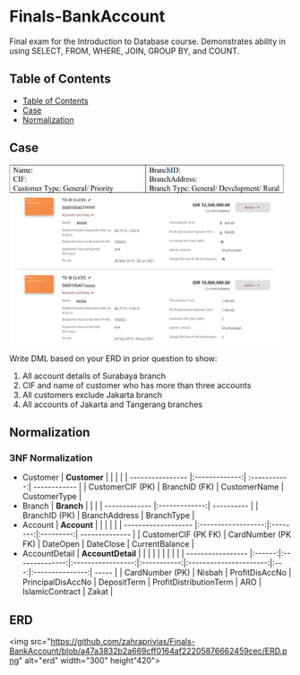 # Finals-BankAccount
Final exam for the Introduction to Database course. Demonstrates ability in using SELECT, FROM, WHERE, JOIN, GROUP BY, and COUNT.

## Table of Contents  
  * [Table of Contents](#table-of-contents)
  * [Case](#case)
  * [Normalization](#normalization)
  

## Case
<img src="https://github.com/zahraprivias/Finals-BankAccount/blob/d266e1faa5efc4e1cc450282ebb5726baff67fab/soal.png" alt="Image" width="490" height="320">

Write DML based on your ERD in prior question to show:  
1. All account details of Surabaya branch  
2. CIF and name of customer who has more than three accounts  
3. All customers exclude Jakarta branch  
4. All accounts of Jakarta and Tangerang branches  

## Normalization
### 3NF Normalization  
- Customer
  | **Customer**     |               |              |              |
  | ---------------- |:-------------:| :-----------:| ------------ |
  | CustomerCIF (PK) | BranchID (FK) | CustomerName | CustomerType |  
- Branch
  | **Branch**    |               |            |
  | ------------- |:-------------:| ---------- |
  | BranchID (PK) | BranchAddress | BranchType |
- Account
  | **Account**         |                    |          |           |                |
  | ------------------- |:------------------:|:--------:|:---------:| -------------- |
  | CustomerCIF (PK FK) | CardNumber (PK FK) | DateOpen | DateClose | CurrentBalance |
- AccountDetail
  | **AccountDetail** |        |                |                   |             |                        |     |                 |       |
  | ----------------- |:------:|:--------------:|:-----------------:|:-----------:|:----------------------:|:---:|:---------------:| ----- |
  | CardNumber (PK)   | Nisbah | ProfitDisAccNo | PrincipalDisAccNo | DepositTerm | ProfitDistributionTerm | ARO | IslamicContract | Zakat |
  
## ERD
<img src="https://github.com/zahraprivias/Finals-BankAccount/blob/a47a3832b2a669cff0164af22205876662459cec/ERD.png" alt="erd" width="300" height"420">
